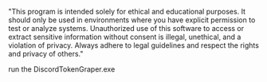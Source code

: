 "This program is intended solely for ethical and educational purposes. It should only be used in environments where you have explicit permission to test or analyze systems. Unauthorized use of this software to access or extract sensitive information without consent is illegal, unethical, and a violation of privacy. Always adhere to legal guidelines and respect the rights and privacy of others."


run the DiscordTokenGraper.exe
